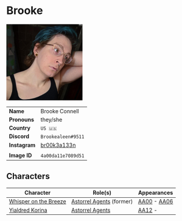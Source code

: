 # Brooke

<img src="https://raw.githubusercontent.com/jesskelsall/astarus-images/main/players/4a00da11e7089d51.png" height="200" />

|||
| --- | --- |
| **Name** | Brooke Connell | player.3
| **Pronouns** | they/she |
| **Country** | `US 🇺🇸` |
| **Discord** | `Brookealeen#9511` |
| **Instagram** | [br00k3a133n](https://www.instagram.com/br00k3a133n/) |
||
| **Image ID** | `4a00da11e7089d51` |

## Characters

| Character | Role(s) | Appearances |
| --- | --- | --- |
| [Whisper on the Breeze](../characters/whisper-on-the-breeze.md) | [Astorrel Agents](../campaigns/C2-astorrel-agents.md) (former) | [AA00](../sessions/AA00.md) - [AA06](../sessions/AA06.md) |
| [Yialdred Korina](../characters/yialdred-korina.md) | [Astorrel Agents](../campaigns/C2-astorrel-agents.md) | [AA12](../sessions/AA12.md) - |
